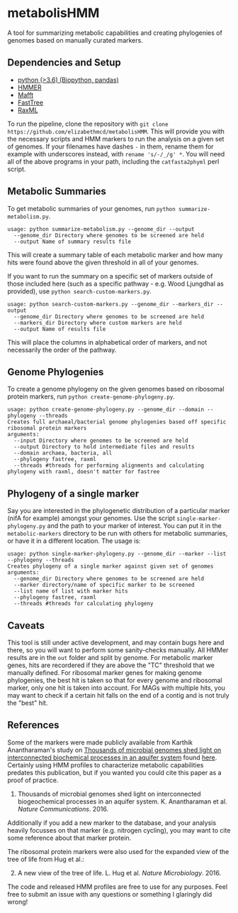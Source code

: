 # metabolisHMM

A tool for summarizing metabolic capabilities and creating phylogenies of genomes based on manually curated markers.

## Dependencies and Setup 

- [python (>3.6) (Biopython, pandas)](https://www.anaconda.com/)
- [HMMER](http://hmmer.org/)
- [Mafft](https://mafft.cbrc.jp/alignment/software/)
- [FastTree](http://www.microbesonline.org/fasttree/)
- [RaxML](https://cme.h-its.org/exelixis/software.html)

To run the pipeline, clone the repository with `git clone https://github.com/elizabethmcd/metabolisHMM`. This will provide you with the necessary scripts and HMM markers to run the analysis on a given set of genomes. If your filenames have dashes `-` in them, rename them for example with underscores instead, with `rename 's/-/_/g' *`. You will need all of the above programs in your path, including the `catfasta2phyml` perl script.

## Metabolic Summaries

To get metabolic summaries of your genomes, run `python summarize-metabolism.py`. 
```
usage: python summarize-metabolism.py --genome_dir --output
  --genome_dir Directory where genomes to be screened are held
  --output Name of summary results file
```

This will create a summary table of each metabolic marker and how many hits were found above the given threshold in all of your genomes. 

If you want to run the summary on a specific set of markers outside of those included here (such as a specific pathway - e.g. Wood Ljungdhal as provided), use `python search-custom-markers.py`. 
```
usage: python search-custom-markers.py --genome_dir --markers_dir --output
  --genome_dir Directory where genomes to be screened are held
  --markers_dir Directory where custom markers are held
  --output Name of results file
```

This will place the columns in alphabetical order of markers, and not necessarily the order of the pathway.

## Genome Phylogenies

To create a genome phylogeny on the given genomes based on ribosomal protein markers, run `python create-genome-phylogeny.py`. 

```
usage: python create-genome-phylogeny.py --genome_dir --domain --phylogeny --threads
Creates full archaeal/bacterial genome phylogenies based off specific ribosomal protein markers
arguments:
  --input Directory where genomes to be screened are held
  --output Directory to hold intermediate files and results
  --domain archaea, bacteria, all
  --phylogeny fastree, raxml
  --threads #threads for performing alignments and calculating phylogeny with raxml, doesn't matter for fastree
```

## Phylogeny of a single marker

Say you are interested in the phylogenetic distribution of a particular marker (nifA for example) amongst your genomes. Use the script `single-marker-phylogeny.py` and the path to your marker of interest. You can put it in the `metabolic-markers` directory to be run with others for metabolic summaries, or have it in a different location. The usage is: 

```
usage: python single-marker-phylogeny.py --genome_dir --marker --list --phylogeny --threads
Creates phylogeny of a single marker against given set of genomes
arguments:
  --genome_dir Directory where genomes to be screened are held
  --marker directory/name of specific marker to be screened
  --list name of list with marker hits
  --phylogeny fastree, raxml
  --threads #threads for calculating phylogeny
```

## Caveats 

This tool is still under active development, and may contain bugs here and there, so you will want to perform some sanity-checks manually. All HMMer results are in the `out` folder and split by genome. For metabolic marker genes, hits are recordered if they are above the "TC" threshold that we manually defined. For ribosomal marker genes for making genome phylogenies, the best hit is taken so that for every genome and ribosomal marker, only one hit is taken into account. For MAGs with multiple hits, you may want to check if a certain hit falls on the end of a contig and is not truly the "best" hit.  

## References 

Some of the markers were made publicly available from Karthik Anantharaman's study on [Thousands of microbial genomes shed light on interconnected biochemical processes in an aquifer system](https://www.nature.com/articles/ncomms13219) found [here](https://github.com/kanantharaman/metabolic-hmms). Certainly using HMM profiles to characterize metabolic capabilities predates this publication, but if you wanted you could cite this paper as a proof of practice. 

1. Thousands of microbial genomes shed light on interconnected biogeochemical processes in an aquifer system. K. Anantharaman et al. _Nature Communications_. 2016. 

Additionally if you add a new marker to the database, and your analysis heavily focusses on that marker (e.g. nitrogen cycling), you may want to cite some reference about that marker protein. 

The ribosomal protein markers were also used for the expanded view of the tree of life from Hug et al.:

2. A new view of the tree of life. L. Hug et al. _Nature Microbiology_. 2016.

The code and released HMM profiles are free to use for any purposes. Feel free to submit an issue with any questions or something I glaringly did wrong! 